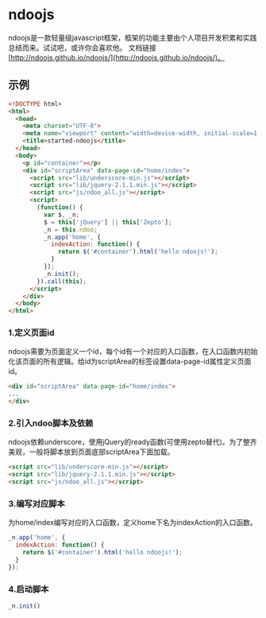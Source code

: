 # ndoojs
ndoojs是一款轻量级javascript框架，框架的功能主要由个人项目开发积累和实践总结而来。试试吧，或许你会喜欢他。
文档链接[http://ndoojs.github.io/ndoojs/](http://ndoojs.github.io/ndoojs/)。

## 示例

```html
<!DOCTYPE html>
<html>
  <head>
    <meta charset="UTF-8">
    <meta name="viewport" content="width=device-width, initial-scale=1.0">
    <title>started-ndoojs</title>
  </head>
  <body>
    <p id="container"></p>
    <div id="scriptArea" data-page-id="home/index">
      <script src="lib/underscore-min.js"></script>
      <script src="lib/jquery-2.1.1.min.js"></script>
      <script src="js/ndoo_all.js"></script>
      <script>
        (function() {
          var $, _n;
          $ = this['jQuery'] || this['Zepto'];
          _n = this.ndoo;
          _n.app('home', {
            indexAction: function() {
              return $('#container').html('hello ndoojs!');
            }
          });
          _n.init();
        }).call(this);
      </script>
    </div>
  </body>
</html>
```

### 1.定义页面id
ndoojs需要为页面定义一个id，每个id有一个对应的入口函数，在入口函数内初始化该页面的所有逻辑。给id为scriptArea的标签设置data-page-id属性定义页面id。

```html
<div id="scriptArea" data-page-id="home/index">
...
</div>
```


### 2.引入ndoo脚本及依赖
ndoojs依赖underscore，使用jQuery的ready函数(可使用zepto替代)。为了整齐美观，一般将脚本放到页面底部scriptArea下面加载。

```html
<script src="lib/underscore-min.js"></script>
<script src="lib/jquery-2.1.1.min.js"></script>
<script src="js/ndoo_all.js"></script>
```

### 3.编写对应脚本
为home/index编写对应的入口函数，定义home下名为indexAction的入口函数。

```javascript
_n.app('home', {
  indexAction: function() {
    return $('#container').html('hello ndoojs!');
  }
});
```

### 4.启动脚本

```javascript
_n.init()
```
